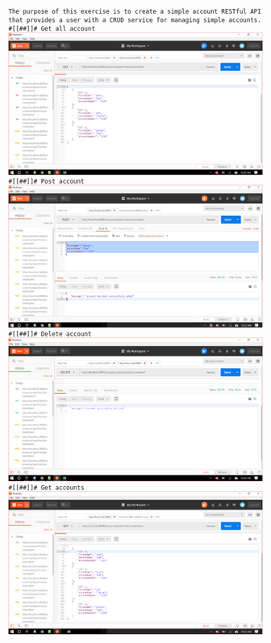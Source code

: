 
`The purpose of this exercise is to create a simple account RESTful API that provides a user with a CRUD service for managing simple accounts.`
` `
` `
`#[[##]]# Get all account`
![picture](img/get2.png)
`#[[##]]# Post account`
![picture](img/post.jpg)
`#[[##]]# Delete account`
![picture](img/delete.png)
`#[[##]]# Get accounts`
![picture](img/get.png)
